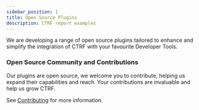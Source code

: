 ```yaml
---
sidebar_position: 1
title: Open Source Plugins
description: CTRF report examples
---
```


We are developing a range of open source plugins tailored to enhance and simplify the integration of CTRF with your favourite Developer Tools.

### **Open Source Community and Contributions**

Our plugins are open source, we welcome you to contribute, helping us expand their capabilities and reach. Your contributions are invaluable and help us grow CTRF.

See [Contributing](/docs/contributing) for more information.
